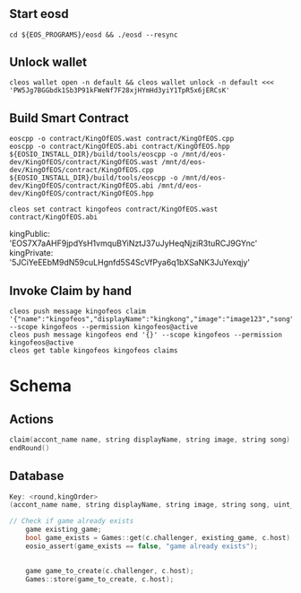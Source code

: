 #
## Start eosd
```
cd ${EOS_PROGRAMS}/eosd && ./eosd --resync
```

## Unlock wallet
```
cleos wallet open -n default && cleos wallet unlock -n default <<< 'PW5Jg7BGGbdk1Sb3P91kFWeNf7F28xjHYmHd3yiY1TpR5x6jERCsK'
```
## Build Smart Contract
```
eoscpp -o contract/KingOfEOS.wast contract/KingOfEOS.cpp
eoscpp -o contract/KingOfEOS.abi contract/KingOfEOS.hpp
${EOSIO_INSTALL_DIR}/build/tools/eoscpp -o /mnt/d/eos-dev/KingOfEOS/contract/KingOfEOS.wast /mnt/d/eos-dev/KingOfEOS/contract/KingOfEOS.cpp
${EOSIO_INSTALL_DIR}/build/tools/eoscpp -o /mnt/d/eos-dev/KingOfEOS/contract/KingOfEOS.abi /mnt/d/eos-dev/KingOfEOS/contract/KingOfEOS.hpp

cleos set contract kingofeos contract/KingOfEOS.wast contract/KingOfEOS.abi
```

kingPublic: 'EOS7X7aAHF9jpdYsH1vmquBYiNztJ37uJyHeqNjziR3tuRCJ9GYnc'
kingPrivate: '5JCiYeEEbM9dN59cuLHgnfd5S4ScVfPya6q1bXSaNK3JuYexqjy'

## Invoke Claim by hand
```
cleos push message kingofeos claim '{"name":"kingofeos","displayName":"kingkong","image":"image123","song":"song123"}' --scope kingofeos --permission kingofeos@active
cleos push message kingofeos end '{}' --scope kingofeos --permission kingofeos@active
cleos get table kingofeos kingofeos claims
```

# Schema
## Actions
```cpp
claim(accont_name name, string displayName, string image, string song) /* EOS price */
endRound()
```

## Database
```cpp
Key: <round,kingOrder>
(accont_name name, string displayName, string image, string song, uint_64t coronationBlockNumber)

// Check if game already exists
    game existing_game;
    bool game_exists = Games::get(c.challenger, existing_game, c.host);
    eosio_assert(game_exists == false, "game already exists");

    
    game game_to_create(c.challenger, c.host);
    Games::store(game_to_create, c.host);
```
